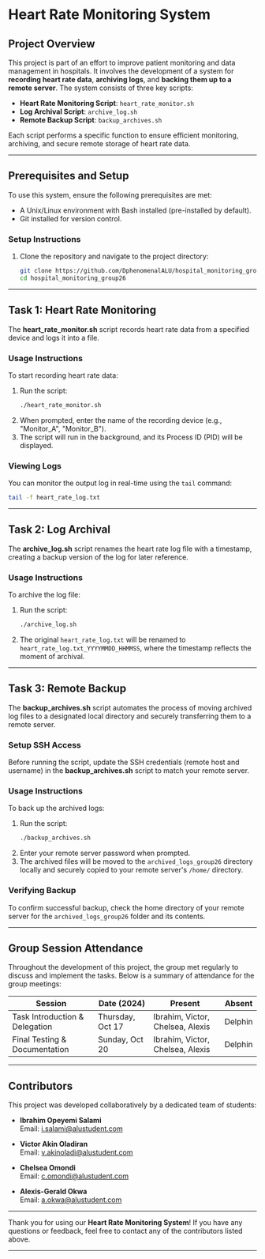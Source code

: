 # Heart Rate Monitoring System

## Project Overview

This project is part of an effort to improve patient monitoring and data management in hospitals. It involves the development of a system for **recording heart rate data**, **archiving logs**, and **backing them up to a remote server**. The system consists of three key scripts:

- **Heart Rate Monitoring Script**: `heart_rate_monitor.sh`
- **Log Archival Script**: `archive_log.sh`
- **Remote Backup Script**: `backup_archives.sh`

Each script performs a specific function to ensure efficient monitoring, archiving, and secure remote storage of heart rate data.

---

## Prerequisites and Setup

To use this system, ensure the following prerequisites are met:

- A Unix/Linux environment with Bash installed (pre-installed by default).
- Git installed for version control.

### Setup Instructions

1. Clone the repository and navigate to the project directory:
   ```bash
   git clone https://github.com/DphenomenalALU/hospital_monitoring_group26.git
   cd hospital_monitoring_group26
   ```

---

## Task 1: Heart Rate Monitoring

The **heart_rate_monitor.sh** script records heart rate data from a specified device and logs it into a file.

### Usage Instructions

To start recording heart rate data:

1. Run the script:
   ```bash
   ./heart_rate_monitor.sh
   ```
2. When prompted, enter the name of the recording device (e.g., "Monitor_A", "Monitor_B").
3. The script will run in the background, and its Process ID (PID) will be displayed.

### Viewing Logs

You can monitor the output log in real-time using the `tail` command:
```bash
tail -f heart_rate_log.txt
```

---

## Task 2: Log Archival

The **archive_log.sh** script renames the heart rate log file with a timestamp, creating a backup version of the log for later reference.

### Usage Instructions

To archive the log file:

1. Run the script:
   ```bash
   ./archive_log.sh
   ```
2. The original `heart_rate_log.txt` will be renamed to `heart_rate_log.txt_YYYYMMDD_HHMMSS`, where the timestamp reflects the moment of archival.

---

## Task 3: Remote Backup

The **backup_archives.sh** script automates the process of moving archived log files to a designated local directory and securely transferring them to a remote server.

### Setup SSH Access

Before running the script, update the SSH credentials (remote host and username) in the **backup_archives.sh** script to match your remote server.

### Usage Instructions

To back up the archived logs:

1. Run the script:
   ```bash
   ./backup_archives.sh
   ```
2. Enter your remote server password when prompted.
3. The archived files will be moved to the `archived_logs_group26` directory locally and securely copied to your remote server's `/home/` directory.

### Verifying Backup

To confirm successful backup, check the home directory of your remote server for the `archived_logs_group26` folder and its contents.

---

## Group Session Attendance

Throughout the development of this project, the group met regularly to discuss and implement the tasks. Below is a summary of attendance for the group meetings:

| **Session**                 | **Date (2024)** | **Present**                                          | **Absent** |
|-----------------------------|-----------------|-----------------------------------------------------|------------|
| Task Introduction & Delegation         | Thursday, Oct 17         | Ibrahim, Victor, Chelsea, Alexis | Delphin       |
| Final Testing & Documentation| Sunday, Oct 20      | Ibrahim, Victor, Chelsea, Alexis  | Delphin       |

---

## Contributors

This project was developed collaboratively by a dedicated team of students:

- **Ibrahim Opeyemi Salami**  
  Email: [i.salami@alustudent.com](mailto:i.salami@alustudent.com)  

- **Victor Akin Oladiran**  
  Email: [v.akinoladi@alustudent.com](mailto:v.akinoladi@alustudent.com)  

- **Chelsea Omondi**  
  Email: [c.omondi@alustudent.com](mailto:c.omondi@alustudent.com)  

- **Alexis-Gerald Okwa**  
  Email: [a.okwa@alustudent.com](mailto:a.okwa@alustudent.com)  

---

Thank you for using our **Heart Rate Monitoring System**! If you have any questions or feedback, feel free to contact any of the contributors listed above.

---
